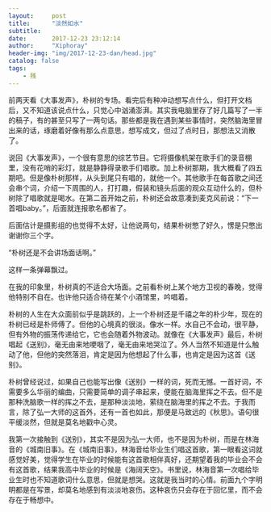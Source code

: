 ```yaml
---
layout:     post
title:      "淡然如水"
subtitle:   
date:       2017-12-23 23:12:14
author:     "Xiphoray"
header-img: "img/2017-12-23-dan/head.jpg"
catalog: false
tags:     
    - 残
---
```


前两天看《大事发声》，朴树的专场。看完后有种冲动想写点什么，但打开文档后，又不知道该说点什么，只觉心中汹涌澎湃。其实我电脑里存了好几篇写了一半的稿子，有的甚至只写了一两句话。那些都是我在遇到某些事情时，突然脑海里冒出来的话，琢磨着好像有那么点意思，想写成文，但过了点时日，那想法又消散了。

说回《大事发声》，一个很有意思的综艺节目。它将摄像机架在歌手们的录音棚里，没有花哨的彩灯，就是静静得录歌手们唱歌。加上朴树那期，我大概看了四五期吧。但是像朴树那样，从头到尾只有唱的，就他一个。其他歌手在每首歌之间还会串个词，介绍一下周围的人，打打趣，假装和镜头后面的观众互动什么的，但朴树除了唱歌就是喝水。在第二首开始之前，朴树还会故意凑到麦克风前说：“下一首唱baby。”，后面就连报歌名都省了。

后面估计是摄影组的也觉得不太好，让他说两句，结果朴树憋了好久，愣是只憋出谢谢你三个字。

“朴树还是不会讲场面话啊。”

这样一条弹幕飘过。

在我的印象里，朴树真的不适合大场面。之前看朴树上某个地方卫视的春晚，觉得他特别不自在。也许他只适合待在某个小酒馆里，吟唱着。

朴树的人生在大众面前似乎是跳跃的，上一个朴树还是千禧之年的朴少年，现在的朴树已经是朴师傅了。但他的心境真的很淡。像水一样。水自己不会动，很平静，但有外物的振荡传递给它，它也会随着外物波动。就像在《大事发声》最后，朴树唱起《送别》，毫无由来地哽咽了，毫无由来地哭泣了。外人当然不知道是什么触动了他，但他的突然落泪，肯定是因为他想起了什么事，也肯定是因为这首《送别》。

朴树曾经说过，如果自己也能写出像《送别》一样的词，死而无憾。一首好词，不需要多么华丽的编曲，只需要简单的调子串起来，便能在脑海里挥之不去。但不是那种洗脑歌一样的挥之不去，是那种淡淡地，萦绕在脑海里的挥之不去。于我而言，除了弘一大师的这首外，还有一首也如此，那便是马致远的《秋思》。语句很平缓淡然，但就是莫名地戳中心灵。

我第一次接触到《送别》，其实不是因为弘一大师，也不是因为朴树，而是在林海音的《城南旧事》。在《城南旧事》，林海音给毕业生们唱这首歌，第一眼看这词就感觉好美，觉得学生在毕业的时候能有这首歌相伴真好，还期望着我的毕业会不会有这首歌，结果我高中毕业的时候是《海阔天空》。书里说，林海音第一次唱给毕业生时也不知道歌词什么意思，但就是想哭。这就是我当时的心情。前面九个字明明都是在写景，却莫名地感到有淡淡地哀伤。这种哀伤只会存在于回忆里，而不会存在于畅想中。